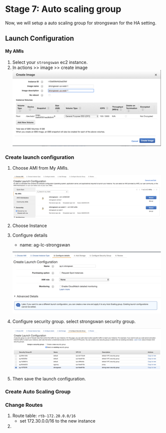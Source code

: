 # Stage 7: Auto scaling group

Now, we will setup a auto scaling group for strongswan for the HA setting.

## Launch Configuration

#### My AMIs

1. Select your `strongswan` ec2 instance.
2. In actions >> image >> create image
	![](images/lab7/0-create-image.png)

### Create launch configuration

1. Choose AMI from My AMIs.

	![](images/lab7/1-launch-configuration.png)
	
2. Choose Instance
3. Configure details
	- name: ag-lc-strongswan

	![](images/lab7/2-as-lc-name.png)
	
4. Configure security group. select strongswan security group.

	![](images/lab7/3-as-lc-sg.png)
	
5. Then save the launch configuration.

### Create Auto Scaling Group




### Change Routes

1. Route table: `rtb-172.20.0.0/16`
	- set 172.30.0.0/16 to the new instance
2. 
